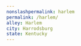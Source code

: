```yaml
---
﻿nonslashpermalink: harlem
permalink: /harlem/
alley: Harlem
city: Harrodsburg
state: Kentucky
---
```

